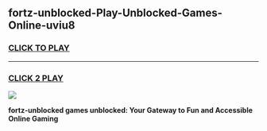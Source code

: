 
## fortz-unblocked-Play-Unblocked-Games-Online-uviu8
<h3>
<a href="https://premium76.site?title=fortz-unblocked&ref=25A">CLICK TO PLAY</a></h3>
<hr>

<h3>
<a href="https://premium76.site?title=fortz-unblocked&ref=25A">CLICK 2 PLAY</a>
  
</h3>

<a href="https://premium76.site?title=fortz-unblocked&ref=25A"><img src="https://clearcache.store/games.png"></a>


**fortz-unblocked games unblocked: Your Gateway to Fun and Accessible Online Gaming**
